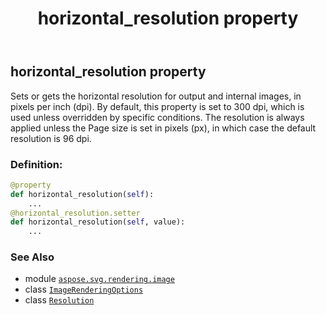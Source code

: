 ﻿---
title: horizontal_resolution property
second_title: Aspose.SVG for Python via .NET API References
description: 
type: docs
weight: 70
url: /python-net/aspose.svg.rendering.image/imagerenderingoptions/horizontal_resolution/
is_root: false
---

## horizontal_resolution property


Sets or gets the horizontal resolution for output and internal images, in pixels per inch (dpi). 
By default, this property is set to 300 dpi, which is used unless overridden by specific conditions.
The resolution is always applied unless the Page size is set in pixels (px), in which case the default resolution is 96 dpi.
### Definition:
```python
@property
def horizontal_resolution(self):
    ...
@horizontal_resolution.setter
def horizontal_resolution(self, value):
    ...
```

### See Also
* module [`aspose.svg.rendering.image`](../../)
* class [`ImageRenderingOptions`](/svg/python-net/aspose.svg.rendering.image/imagerenderingoptions)
* class [`Resolution`](/svg/python-net/aspose.svg.drawing/resolution)
